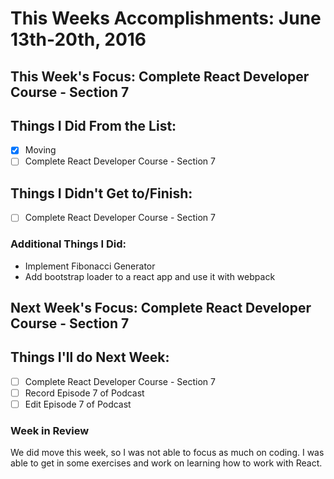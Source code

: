 # This Weeks Accomplishments: June 13th-20th, 2016

## This Week's Focus: Complete React Developer Course - Section 7

## Things I Did From the List:
- [x] Moving
- [ ] Complete React Developer Course - Section 7

## Things I Didn't Get to/Finish:
- [ ] Complete React Developer Course - Section 7

### Additional Things I Did:
- Implement Fibonacci Generator
- Add bootstrap loader to a react app and use it with webpack

## Next Week's Focus: Complete React Developer Course - Section 7

## Things I'll do Next Week:
- [ ] Complete React Developer Course - Section 7
- [ ] Record Episode 7 of Podcast
- [ ] Edit Episode 7 of Podcast

### Week in Review
We did move this week, so I was not able to focus as much on coding. I was able to get in some exercises and work on learning how to work with React.
